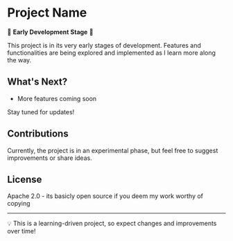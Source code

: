 # Project Name

🚧 **Early Development Stage** 🚧

This project is in its very early stages of development. Features and functionalities are being explored and implemented as I learn more along the way.

## What's Next?
- More features coming soon

Stay tuned for updates!

## Contributions
Currently, the project is in an experimental phase, but feel free to suggest improvements or share ideas.

## License
Apache 2.0 - its basicly open source if you deem my work worthy of copying

---

💡 This is a learning-driven project, so expect changes and improvements over time!

